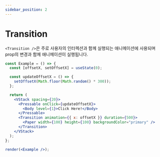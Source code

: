 ```yaml
---
sidebar_position: 2
---
```


# Transition

`<Transition />`은 주로 사용자의 인터렉션과 함께 실행되는 애니메이션에 사용되며 prop의 변경과 함께 애니메이션이 실행됩니다.

```jsx live noInline
const Example = () => {
  const [offsetX, setOffsetX] = useState(0);

  const updateOffsetX = () => {
    setOffsetX(Math.floor(Math.random() * 300));
  };

  return (
    <VStack spacing={20}>
      <Pressable onClick={updateOffsetX}>
        <Body level={1}>Click Here!</Body>
      </Pressable>
      <Transition animation={{ x: offsetX }} duration={500}>
        <Paper width={100} height={100} backgroundColor="primary" />
      </Transition>
    </VStack>
  );
};

render(<Example />);
```
